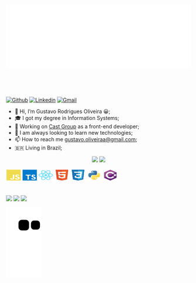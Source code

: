 <div align="center">
		<img src="header.svg" width="600" height="170" >
</div>

##
<br>
<br>

[![Github](https://img.shields.io/badge/-Github-000?style=flat-square&logo=Github&logoColor=white)](https://github.com/Gustavo-R-Oliveira)
[![Linkedin](https://img.shields.io/badge/-LinkedIn-blue?style=flat-square&logo=Linkedin&logoColor=white)](https://www.linkedin.com/in/gustavo-rodrigues-oliveira/)
[![Gmail](http://img.shields.io/badge/-Gmail-8e24aa?style=flat-square&logo=Gmail&logoColor=white)](mailto:gustavo.oliveiraa@gmail.com)

- 👋 Hi, I’m Gustavo Rodrigues Oliveira 😀;
- 🎓 I got my degree in Information Systems;
- 💼 Working on [Cast Group](https://www.castgroup.com.br/) as a front-end developer;
- 🔧 I am always looking to learn new technologies;
- 📫 How to reach me gustavo.oliveiraa@gmail.com;
- 🇧🇷  Living in Brazil;
<!-- PODE MUDAR O TEMA DAS IMG DA DIV ABAIXO ATRAVÉS DO https://github.com/anuraghazra/github-readme-stats/blob/master/themes/README.md -->

<div align="center">
  <img style="height:10rem" src="https://github-readme-stats.vercel.app/api?username=Gustavo-R-Oliveira&show_icons=true&theme=tokyonight&include_all_commits=true&count_private=true"/>
  <img style="height:10rem" src="https://github-readme-stats.vercel.app/api/top-langs/?username=Gustavo-R-Oliveira&layout=compact&langs_count=7&theme=tokyonight"/>
</div>
  
  </div>
<div style="display: inline_block"><br>
  <img align="center" alt="Gustavo-Js" height="30" width="40" src="https://raw.githubusercontent.com/devicons/devicon/master/icons/javascript/javascript-plain.svg">
  <img align="center" alt="Gustavo-Ts" height="30" width="40" src="https://raw.githubusercontent.com/devicons/devicon/master/icons/typescript/typescript-plain.svg">
  <img align="center" alt="Gustavo-React" height="30" width="40" src="https://raw.githubusercontent.com/devicons/devicon/master/icons/react/react-original.svg">
  <img align="center" alt="Gustavo-HTML" height="30" width="40" src="https://raw.githubusercontent.com/devicons/devicon/master/icons/html5/html5-original.svg">
  <img align="center" alt="Gustavo-CSS" height="30" width="40" src="https://raw.githubusercontent.com/devicons/devicon/master/icons/css3/css3-original.svg">
  <img align="center" alt="Gustavo-Python" height="30" width="40" src="https://raw.githubusercontent.com/devicons/devicon/master/icons/python/python-original.svg">
  <img align="center" alt="Gustavo-Csharp" height="30" width="40" src="https://raw.githubusercontent.com/devicons/devicon/master/icons/csharp/csharp-original.svg">
</div>

#
 
<div>
  <a href="https://instagram.com/rafaballerini" target="_blank"><img src="https://img.shields.io/badge/-Instagram-%23E4405F?style=for-the-badge&logo=instagram&logoColor=white" target="_blank"></a>
  <a href = "mailto:contatorafaballerini@gmail.com"><img src="https://img.shields.io/badge/-Gmail-%23333?style=for-the-badge&logo=gmail&logoColor=white" target="_blank"></a>
  <a href="https://www.linkedin.com/in/rafaella-ballerini-45875016a" target="_blank"><img src="https://img.shields.io/badge/-LinkedIn-%230077B5?style=for-the-badge&logo=linkedin&logoColor=white" target="_blank"></a> 
</div>

![Snake animation](https://github.com/Gustavo-R-Oliveira/Gustavo-R-Oliveira/blob/output/github-contribution-grid-snake.svg)
